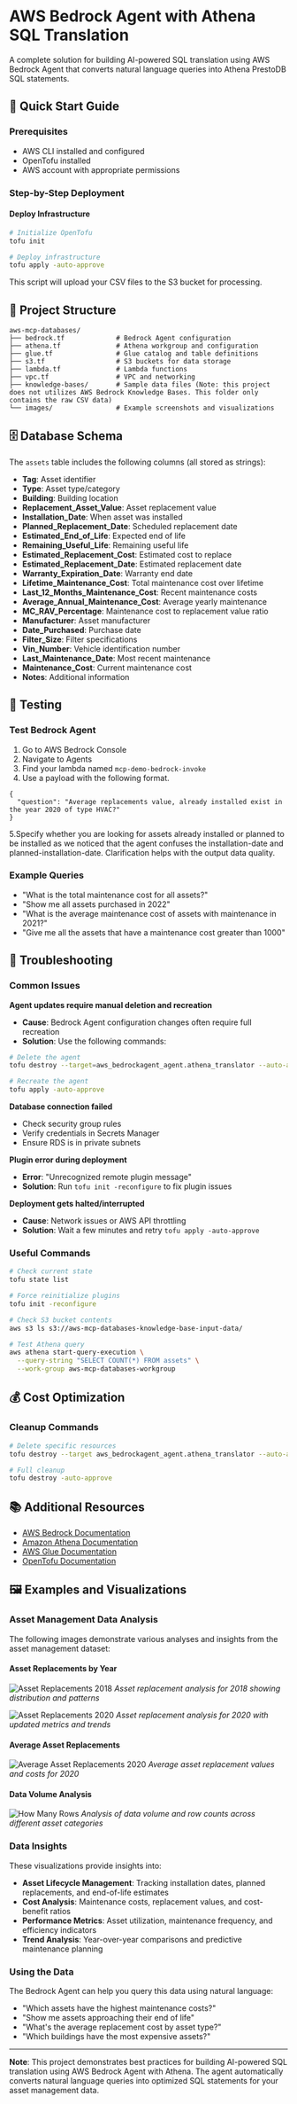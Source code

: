 # AWS Bedrock Agent with Athena SQL Translation

A complete solution for building AI-powered SQL translation using AWS Bedrock Agent that converts natural language queries into Athena PrestoDB SQL statements.

## 🚀 Quick Start Guide

### Prerequisites
- AWS CLI installed and configured
- OpenTofu installed
- AWS account with appropriate permissions

### Step-by-Step Deployment

#### Deploy Infrastructure
```bash
# Initialize OpenTofu
tofu init

# Deploy infrastructure
tofu apply -auto-approve
```


This script will upload your CSV files to the S3 bucket for processing.

## 📁 Project Structure

```
aws-mcp-databases/
├── bedrock.tf             # Bedrock Agent configuration
├── athena.tf              # Athena workgroup and configuration
├── glue.tf                # Glue catalog and table definitions
├── s3.tf                  # S3 buckets for data storage
├── lambda.tf              # Lambda functions
├── vpc.tf                 # VPC and networking
├── knowledge-bases/       # Sample data files (Note: this project does not utilizes AWS Bedrock Knowledge Bases. This folder only contains the raw CSV data)
└── images/                # Example screenshots and visualizations
```

## 🗄️ Database Schema

The `assets` table includes the following columns (all stored as strings):
- **Tag**: Asset identifier
- **Type**: Asset type/category
- **Building**: Building location
- **Replacement_Asset_Value**: Asset replacement value
- **Installation_Date**: When asset was installed
- **Planned_Replacement_Date**: Scheduled replacement date
- **Estimated_End_of_Life**: Expected end of life
- **Remaining_Useful_Life**: Remaining useful life
- **Estimated_Replacement_Cost**: Estimated cost to replace
- **Estimated_Replacement_Date**: Estimated replacement date
- **Warranty_Expiration_Date**: Warranty end date
- **Lifetime_Maintenance_Cost**: Total maintenance cost over lifetime
- **Last_12_Months_Maintenance_Cost**: Recent maintenance costs
- **Average_Annual_Maintenance_Cost**: Average yearly maintenance
- **MC_RAV_Percentage**: Maintenance cost to replacement value ratio
- **Manufacturer**: Asset manufacturer
- **Date_Purchased**: Purchase date
- **Filter_Size**: Filter specifications
- **Vin_Number**: Vehicle identification number
- **Last_Maintenance_Date**: Most recent maintenance
- **Maintenance_Cost**: Current maintenance cost
- **Notes**: Additional information

## 🧪 Testing

### Test Bedrock Agent
1. Go to AWS Bedrock Console
2. Navigate to Agents
3. Find your lambda named  `mcp-demo-bedrock-invoke` 
4. Use a payload with the following format. 

```
{
  "question": "Average replacements value, already installed exist in the year 2020 of type HVAC?"
}
```

5.Specify whether you are looking for assets already installed or planned to be installed as we noticed that the agent confuses the installation-date and planned-installation-date. Clarification helps with the output data quality.



### Example Queries
- "What is the total maintenance cost for all assets?"
- "Show me all assets purchased in 2022"
- "What is the average maintenance cost of assets with maintenance in 2021?"
- "Give me all the assets that have a maintenance cost greater than 1000"

## 🔧 Troubleshooting

### Common Issues

**Agent updates require manual deletion and recreation**
- **Cause**: Bedrock Agent configuration changes often require full recreation
- **Solution**: Use the following commands:
```bash
# Delete the agent
tofu destroy --target=aws_bedrockagent_agent.athena_translator --auto-approve

# Recreate the agent
tofu apply -auto-approve
```

**Database connection failed**
- Check security group rules
- Verify credentials in Secrets Manager
- Ensure RDS is in private subnets

**Plugin error during deployment**
- **Error**: "Unrecognized remote plugin message"
- **Solution**: Run `tofu init -reconfigure` to fix plugin issues

**Deployment gets halted/interrupted**
- **Cause**: Network issues or AWS API throttling
- **Solution**: Wait a few minutes and retry `tofu apply -auto-approve`

### Useful Commands

```bash
# Check current state
tofu state list

# Force reinitialize plugins
tofu init -reconfigure

# Check S3 bucket contents
aws s3 ls s3://aws-mcp-databases-knowledge-base-input-data/

# Test Athena query
aws athena start-query-execution \
  --query-string "SELECT COUNT(*) FROM assets" \
  --work-group aws-mcp-databases-workgroup
```

## 💰 Cost Optimization

### Cleanup Commands
```bash
# Delete specific resources
tofu destroy --target aws_bedrockagent_agent.athena_translator --auto-approve

# Full cleanup
tofu destroy -auto-approve
```

## 📚 Additional Resources

- [AWS Bedrock Documentation](https://docs.aws.amazon.com/bedrock/)
- [Amazon Athena Documentation](https://docs.aws.amazon.com/athena/)
- [AWS Glue Documentation](https://docs.aws.amazon.com/glue/)
- [OpenTofu Documentation](https://opentofu.org/docs/)

## 🖼️ Examples and Visualizations

### Asset Management Data Analysis

The following images demonstrate various analyses and insights from the asset management dataset:

#### Asset Replacements by Year
![Asset Replacements 2018](./images/asset-replacements-2018.png)
*Asset replacement analysis for 2018 showing distribution and patterns*

![Asset Replacements 2020](./images/asset-replacements-2020.png)
*Asset replacement analysis for 2020 with updated metrics and trends*

#### Average Asset Replacements
![Average Asset Replacements 2020](./images/ave-asset-replacements-2020.png)
*Average asset replacement values and costs for 2020*

#### Data Volume Analysis
![How Many Rows](./images/how-many-rows.png)
*Analysis of data volume and row counts across different asset categories*

### Data Insights

These visualizations provide insights into:
- **Asset Lifecycle Management**: Tracking installation dates, planned replacements, and end-of-life estimates
- **Cost Analysis**: Maintenance costs, replacement values, and cost-benefit ratios
- **Performance Metrics**: Asset utilization, maintenance frequency, and efficiency indicators
- **Trend Analysis**: Year-over-year comparisons and predictive maintenance planning

### Using the Data

The Bedrock Agent can help you query this data using natural language:
- "Which assets have the highest maintenance costs?"
- "Show me assets approaching their end of life"
- "What's the average replacement cost by asset type?"
- "Which buildings have the most expensive assets?"

---

**Note**: This project demonstrates best practices for building AI-powered SQL translation using AWS Bedrock Agent with Athena. The agent automatically converts natural language queries into optimized SQL statements for your asset management data.

